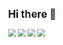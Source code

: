 ## Hi there 👋

![](https://raw.githubusercontent.com/arushdesp/github-stats/master/generated/overview.svg#gh-dark-mode-only)
![](https://raw.githubusercontent.com/arushdesp/github-stats/master/generated/overview.svg#gh-light-mode-only)
![](https://raw.githubusercontent.com/arushdesp/github-stats/master/generated/languages.svg#gh-dark-mode-only)
![](https://raw.githubusercontent.com/arushdesp/github-stats/master/generated/languages.svg#gh-light-mode-only)

<!--
**arushdesp/arushdesp** is a ✨ _special_ ✨ repository because its `README.md` (this file) appears on your GitHub profile.

Here are some ideas to get you started:

- 🔭 I’m currently working on ...
- 🌱 I’m currently learning ...
- 👯 I’m looking to collaborate on ...
- 🤔 I’m looking for help with ...
- 💬 Ask me about ...
- 📫 How to reach me: ...
- 😄 Pronouns: ...
- ⚡ Fun fact: ...
-->
